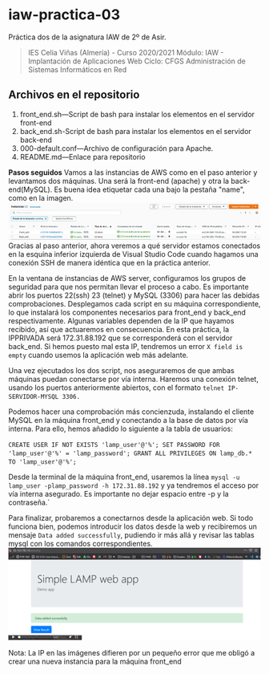 # iaw-practica-03
Práctica dos de la asignatura IAW de 2º de Asir.

> IES Celia Viñas (Almería) - Curso 2020/2021
Módulo: IAW - Implantación de Aplicaciones Web
Ciclo: CFGS Administración de Sistemas Informáticos en Red

**Archivos en el repositorio**
------------
1. front_end.sh—Script de bash para instalar los elementos en el servidor front-end
2. back_end.sh-Script de bash para instalar los elementos en el servidor back-end
3. 000-default.conf—Archivo de configuración para Apache.
4. README.md—Enlace para repositorio

**Pasos seguidos**
Vamos a las instancias de AWS como en el paso anterior y levantamos dos máquinas. Una será la front-end (apache) y otra la back-end(MySQL). Es buena idea etiquetar cada una bajo la pestaña "name", como en la imagen.
![](/images/1.png)
Gracias al paso anterior, ahora veremos a qué servidor estamos conectados en la esquina inferior izquierda de Visual Studio Code cuando hagamos una conexión SSH de manera idéntica que en la práctica anterior.

En la ventana de instancias de AWS server, configuramos los grupos de seguridad para que nos permitan llevar el proceso a cabo. Es importante abrir los puertos 22(ssh) 23 (telnet) y MySQL (3306) para hacer las debidas comprobaciones. Desplegamos cada script en su máquina correspondiente, lo que instalará los componentes necesarios para front_end y back_end respectivamente. Algunas variables dependen de la IP que hayamos recibido, así que actuaremos en consecuencia. En esta práctica, la IPPRIVADA será 172.31.88.192 que se corresponderá con el servidor back_end. Si hemos puesto mal esta IP, tendremos un error `X field is empty` cuando usemos la aplicación web más adelante.

Una vez ejecutados los dos script, nos aseguraremos de que ambas máquinas puedan conectarse por vía interna. Haremos una conexión telnet, usando los puertos anteriormente abiertos, con el formato `telnet IP-SERVIDOR-MYSQL 3306.`

Podemos hacer una comprobación más concienzuda, instalando el cliente MySQL en la máquina front_end y conectando a la base de datos por vía interna. Para ello, hemos añadido lo siguiente a la tabla de usuarios:

`CREATE USER IF NOT EXISTS 'lamp_user'@'%';
SET PASSWORD FOR 'lamp_user'@'%' = 'lamp_password';
GRANT ALL PRIVILEGES ON lamp_db.* TO 'lamp_user'@'%';`

Desde la terminal de la máquina front_end, usaremos la línea `mysql -u lamp_user -plamp_password -h 172.31.88.192` y ya tendremos el acceso por vía interna asegurado. Es importante no dejar espacio entre -p y la contraseña.`

Para finalizar, probaremos a conectarnos desde la aplicación web. Si todo funciona bien, podemos introducir los datos desde la web y recibiremos un mensaje `Data added successfully`, pudiendo ir más allá y revisar las tablas mysql con los comandos correspondientes.
![](/images/2.png)

Nota: La IP en las imágenes difieren por un pequeño error que me obligó a crear una nueva instancia para la máquina front_end
